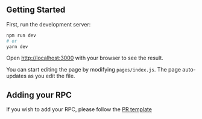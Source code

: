 ## Getting Started

First, run the development server:

```bash
npm run dev
# or
yarn dev
```

Open [http://localhost:3000](http://localhost:3000) with your browser to see the result.

You can start editing the page by modifying `pages/index.js`. The page auto-updates as you edit the file.

## Adding your RPC

If you wish to add your RPC, please follow the [PR template](https://github.com/spyce5/tanglechains-rpc/blob/main/pull_request_template.md)
